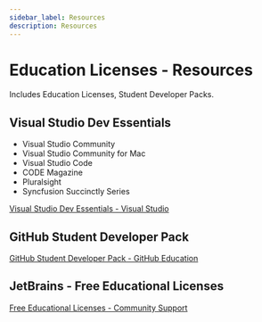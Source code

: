 ```yaml
---
sidebar_label: Resources
description: Resources
---
```


# Education Licenses - Resources

Includes Education Licenses, Student Developer Packs.

## Visual Studio Dev Essentials

*   Visual Studio Community
*   Visual Studio Community for Mac
*   Visual Studio Code
*   CODE Magazine
*   Pluralsight
*   Syncfusion Succinctly Series

[Visual Studio Dev Essentials - Visual Studio](https://visualstudio.microsoft.com/dev-essentials/)

## GitHub Student Developer Pack

[GitHub Student Developer Pack - GitHub Education](https://education.github.com/pack)

## JetBrains - Free Educational Licenses

[Free Educational Licenses - Community Support](https://www.jetbrains.com/community/education/#students)